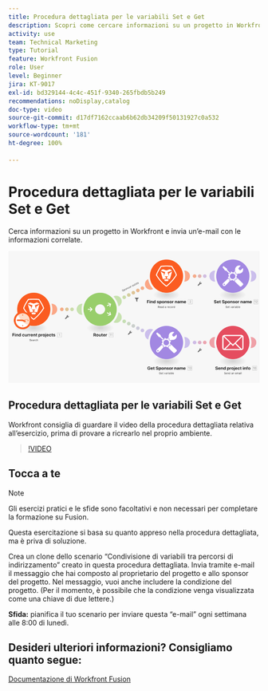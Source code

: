 ```yaml
---
title: Procedura dettagliata per le variabili Set e Get
description: Scopri come cercare informazioni su un progetto in Workfront e inviare un messaggio e-mail con le informazioni correlate in  [!DNL Adobe Workfront Fusion].
activity: use
team: Technical Marketing
type: Tutorial
feature: Workfront Fusion
role: User
level: Beginner
jira: KT-9017
exl-id: bd329144-4c4c-451f-9340-265fbdb5b249
recommendations: noDisplay,catalog
doc-type: video
source-git-commit: d17df7162ccaab6b62db34209f50131927c0a532
workflow-type: tm+mt
source-wordcount: '181'
ht-degree: 100%

---
```


# Procedura dettagliata per le variabili Set e Get

Cerca informazioni su un progetto in Workfront e invia un’e-mail con le informazioni correlate.

![Immagine dello scenario Fusion](assets/universal-connectors-and-routing-8.png)

## Procedura dettagliata per le variabili Set e Get

Workfront consiglia di guardare il video della procedura dettagliata relativa all’esercizio, prima di provare a ricrearlo nel proprio ambiente.

>[!VIDEO](https://video.tv.adobe.com/v/335276/?quality=12&learn=on&enablevpops)


## Tocca a te

>[!NOTE]
>
>Gli esercizi pratici e le sfide sono facoltativi e non necessari per completare la formazione su Fusion.

Questa esercitazione si basa su quanto appreso nella procedura dettagliata, ma è priva di soluzione.

Crea un clone dello scenario “Condivisione di variabili tra percorsi di indirizzamento” creato in questa procedura dettagliata. Invia tramite e-mail il messaggio che hai composto al proprietario del progetto e allo sponsor del progetto. Nel messaggio, vuoi anche includere la condizione del progetto. (Per il momento, è possibile che la condizione venga visualizzata come una chiave di due lettere.)

**Sfida:** pianifica il tuo scenario per inviare questa “e-mail” ogni settimana alle 8:00 di lunedì.

## Desideri ulteriori informazioni? Consigliamo quanto segue:

[Documentazione di Workfront Fusion](https://experienceleague.adobe.com/docs/workfront/using/adobe-workfront-fusion/workfront-fusion-2.html?lang=it)
